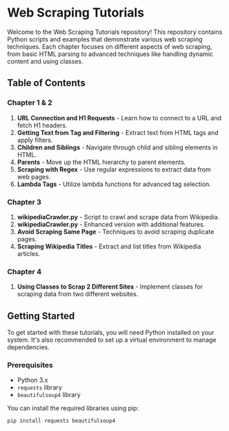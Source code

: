 # Web Scraping Tutorials

Welcome to the Web Scraping Tutorials repository! This repository contains Python scripts and examples that demonstrate various web scraping techniques. Each chapter focuses on different aspects of web scraping, from basic HTML parsing to advanced techniques like handling dynamic content and using classes.

## Table of Contents

### Chapter 1 & 2
1. **URL Connection and H1 Requests** - Learn how to connect to a URL and fetch H1 headers.
2. **Getting Text from Tag and Filtering** - Extract text from HTML tags and apply filters.
3. **Children and Siblings** - Navigate through child and sibling elements in HTML.
4. **Parents** - Move up the HTML hierarchy to parent elements.
5. **Scraping with Regex** - Use regular expressions to extract data from web pages.
6. **Lambda Tags** - Utilize lambda functions for advanced tag selection.

### Chapter 3
1. **wikipediaCrawler.py** - Script to crawl and scrape data from Wikipedia.
2. **wikipediaCrawler.py** - Enhanced version with additional features.
3. **Avoid Scraping Same Page** - Techniques to avoid scraping duplicate pages.
4. **Scraping Wikipedia Titles** - Extract and list titles from Wikipedia articles.

### Chapter 4
1. **Using Classes to Scrap 2 Different Sites** - Implement classes for scraping data from two different websites.

## Getting Started

To get started with these tutorials, you will need Python installed on your system. It's also recommended to set up a virtual environment to manage dependencies.

### Prerequisites

- Python 3.x
- `requests` library
- `beautifulsoup4` library

You can install the required libraries using pip:

```bash
pip install requests beautifulsoup4
